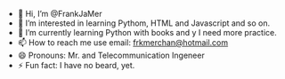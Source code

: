 - 👋 Hi, I’m @FrankJaMer
- 👀 I’m interested in learning Pythom, HTML and Javascript and so on.
- 🌱 I’m currently learning Python with books and y I need more practice.
- 📫 How to reach me use email: frkmerchan@hotmail.com
- 😄 Pronouns: Mr. and Telecommunication Ingeneer
- ⚡ Fun fact: I have no beard, yet.

<!---
FrankJaMer/FrankJaMer is a ✨ special ✨ repository because its `README.md` (this file) appears on your GitHub profile.
You can click the Preview link to take a look at your changes.
--->
